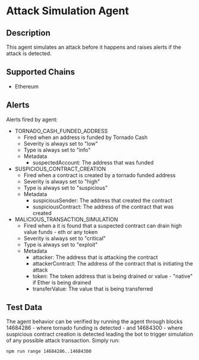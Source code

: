 # Attack Simulation Agent

## Description

This agent simulates an attack before it happens and raises alerts if the attack is detected.

## Supported Chains

- Ethereum

## Alerts

Alerts fired by agent:

- TORNADO_CASH_FUNDED_ADDRESS
  - Fired when an address is funded by Tornado Cash
  - Severity is always set to "low"
  - Type is always set to "info"
  - Metadata
    - suspectedAccount: The address that was funded
- SUSPICIOUS_CONTRACT_CREATION
  - Fired when a contract is created by a tornado funded address
  - Severity is always set to "high"
  - Type is always set to "suspicious"
  - Metadata
    - suspiciousSender: The address that created the contract
    - suspiciousContract: The address of the contract that was created
- MALICIOUS_TRANSACTION_SIMULATION
  - Fired when a it is found that a suspected contract can drain high value funds - eth or any token
  - Severity is always set to "critical"
  - Type is always set to "exploit"
  - Metadata
    - attacker: The address that is attacking the contract
    - attackerContract: The address of the contract that is initiating the attack
    - token: The token address that is being drained or value - "native" if Ether is being drained
    - transferValue: The value that is being transferred

## Test Data

The agent behavior can be verified by running the agent through blocks 14684286 - where tornado funding is detected - and 14684300 - where suspicious contract creation is detected leading the bot to trigger simulation of any possible attack transaction. Simply run:

```
npm run range 14684286..14684300
```
